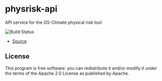 # physrisk-api

API service for the OS-Climate physical risk tool

![Build Status](https://github.com/os-climate/physrisk-api/actions/workflows/ci.yml/badge.svg?branch=main)

- [Source](https://github.com/os-climate/physrisk-api)

## License

This program is free software: you can redistribute it and/or modify
it under the terms of the Apache 2.0 License as published by Apache.
